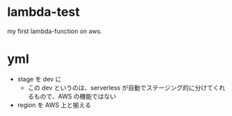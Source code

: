 # lambda-test

my first lambda-function on aws.

# yml

* stage を dev に
  - この dev というのは、serverless が自動でステージング的に分けてくれるもので、AWS の機能ではない
* region を AWS 上と揃える

